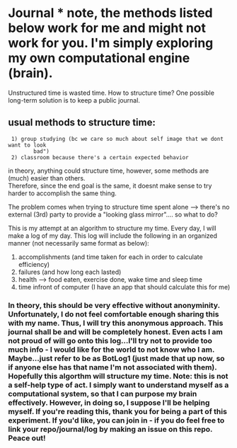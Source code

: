 # Journal * note, the methods listed below work for me and might not work for you. I'm simply exploring my own computational engine (brain).
Unstructured time is wasted time. How to structure time? One possible long-term solution is to keep a public journal.

## usual methods to structure time: 
	 1) group studying (bc we care so much about self image that we dont want to look 
			bad")
	 2) classroom because there's a certain expected behavior
   
in theory, anything could structure time, however, some methods are (much) easier than others.     
Therefore, since the end goal is the same, it doesnt make sense to try harder to accomplish the same thing. 

The problem comes when trying to structure time spent alone
	--> there's no external (3rd) party to provide a "looking glass mirror"....
		so what to do?

This is my attempt at an algorithm to structure my time. Every day, I will make a log of my day. This log will include the following in an organized manner (not necessarily same format as below):
1) accomplishments (and time taken for each in order to calculate efficiency)
2) failures (and how long each lasted)
3) health --> food eaten, exercise done, wake time and sleep time
4) time infront of computer (I have an app that should calculate this for me)

### In theory, this should be very effective without anonyminity. Unfortunately, I do not feel comfortable enough sharing this with my name. Thus, I will try this anonymous approach. This journal shall be and will be completely honest. Even acts I am not proud of will go onto this log...I'll try not to provide too much info - I would like for the world to not know who I am. Maybe...just refer to be as BotLog1 (just made that up now, so if anyone else has that name I'm not associated with them). Hopefully this algorthm will structure my time. Note: this is not a self-help type of act. I simply want to understand myself as a computational system, so that I can purpose my brain effectively. However, in doing so, I suppose I'll be helping myself. If you're reading this, thank you for being a part of this experiment. If you'd like, you can join in - if you do feel free to link your repo/journal/log by making an issue on this repo. Peace out!
